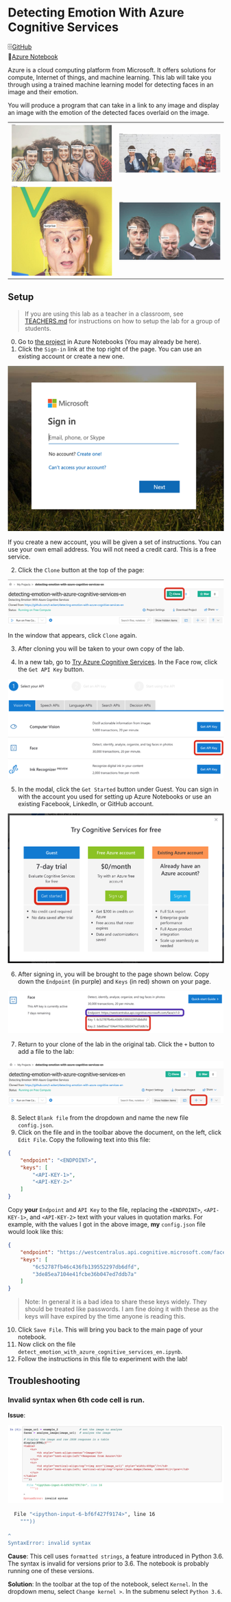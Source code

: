 # Detecting Emotion With Azure Cognitive Services

🗄[GitHub](https://github.com/t-eckert/detecting-emotion-with-azure-cognitive-services-en)  
📓[Azure Notebook](https://notebooks.azure.com/t-eckert/projects/acs-emotion)

Azure is a cloud computing platform from Microsoft. It offers solutions for compute, Internet of things, and machine learning. This lab will take you through using a trained machine learning model for detecting faces in an image and their emotion.  

You will produce a program that can take in a link to any image and display an image with the emotion of the detected faces overlaid on the image.  

<table>
    <tr>
        <td><img src="Images/group_1.jpeg"/></td>
        <td><img src="Images/group_2.jpeg"/></td>
    </tr>
    <tr>
        <td><img src="Images/individual_1.jpeg"/></td>
        <td><img src="Images/group_3.jpeg"/></td>
    </tr>
</table>

## Setup

> If you are using this lab as a teacher in a classroom, see [TEACHERS.md](./TEACHERS.md) for instructions on how to setup the lab for a group of students.

0. Go to [the project](https://notebooks.azure.com/t-eckert/projects/acs-emotion) in Azure Notebooks (You may already be here).
1. Click the `Sign-in` link at the top right of the page. You can use an existing account or create a new one.

![](./Images/setup_instruction_1.png)

If you create a new account, you will be given a set of instructions. You can use your own email address. You will not need a credit card. This is a free service.  

2. Click the `Clone` button at the top of the page: 

![](./Images/setup_instruction_2.png)

In the window that appears, click `Clone` again.  

3. After cloning you will be taken to your own copy of the lab.  

4. In a new tab, go to [Try Azure Cognitive Services](https://azure.microsoft.com/en-us/try/cognitive-services/). In the Face row, click the `Get API Key` button.  

![](./Images/setup_instruction_4.png)

5. In the modal, click the `Get Started` button under Guest. You can sign in with the account you used for setting up Azure Notebooks or use an existing Facebook, LinkedIn, or GitHub account.

![](./Images/setup_instruction_5.png)

6. After signing in, you will be brought to the page shown below. Copy down the `Endpoint` (in purple) and `Keys` (in red) shown on your page.

![](./Images/setup_instruction_6.png)

7. Return to your clone of the lab in the original tab. Click the `+` button to add a file to the lab: 

![](./Images/setup_instruction_7.png)

8. Select `Blank file` from the dropdown and name the new file `config.json`.
9. Click on the file and in the toolbar above the document, on the left, click `Edit File`. Copy the following text into this file: 

```json
{
    "endpoint": "<ENDPOINT>",
    "keys": [
        "<API-KEY-1>",
        "<API-KEY-2>"
    ]
}
```

Copy **your** `Endpoint` and `API Key` to the file, replacing the `<ENDPOINT>`, `<API-KEY-1>`, and `<API-KEY-2>` text with your values in quotation marks. For example, with the values I got in the above image, **my** `config.json` file would look like this: 

``` json
{
    "endpoint": "https://westcentralus.api.cognitive.microsoft.com/face/v1.0",
    "keys": [
        "6c52787fb46c436fb139552297db6dfd",
        "3de85ea7104e41fcbe36b047ed7ddb7a"
    ]
}
```

> Note: In general it is a bad idea to share these keys widely. They should be treated like passwords. I am fine doing it with these as the keys will have expired by the time anyone is reading this. 

10. Click `Save File`. This will bring you back to the main page of your notebook.
11. Now click on the file `detect_emotion_with_azure_cognitive_services_en.ipynb`.
12. Follow the instructions in this file to experiment with the lab!

## Troubleshooting

### Invalid syntax when 6th code cell is run.

**Issue**:  

![](Images/issue_1.png)

``` bash
  File "<ipython-input-6-bf6f427f9174>", line 16
    """))
         
^
SyntaxError: invalid syntax
```

**Cause**: This cell uses `formatted strings`, a feature introduced in Python 3.6. The syntax is invalid for versions prior to 3.6. The notebook is probably running one of these versions.

**Solution**: In the toolbar at the top of the notebook, select `Kernel`. In the dropdown menu, select `Change kernel >`. In the submenu select `Python 3.6`.


